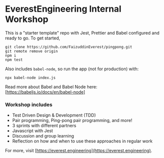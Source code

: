 # EverestEngineering Internal Workshop

This is a "starter template" repo with Jest, Prettier and Babel configured and ready to go. To get started,

```shell
git clone https://github.com/FaizuddinEverest/pingpong.git
git remote remove origin
npm i
npm test
```

Also includes `babel-node`, so run the app (not for production) with:
```shell
npx babel-node index.js
```

Read more about Babel and Babel Node here: [https://babeljs.io/docs/en/babel-node]

### Workshop includes
- Test Driven Design & Development (TDD)
- Pair programming, Ping-pong pair programming, and more!
- 3 sprints with different partners
- Javascript with Jest
- Discussion and group learning
- Reflection on how and when to use these approaches in regular work


For more, visit [https://everest.engineering](https://everest.engineering).